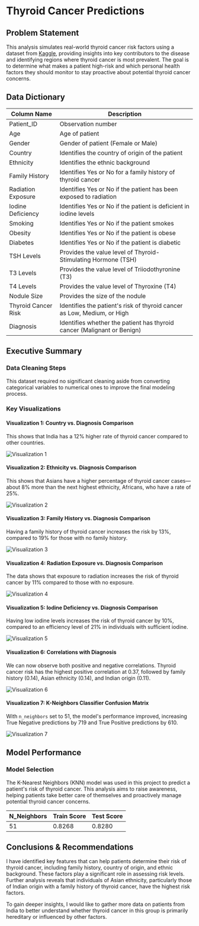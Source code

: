 # Thyroid Cancer Predictions  

## Problem Statement  
This analysis simulates real-world thyroid cancer risk factors using a dataset from [Kaggle](https://www.kaggle.com/datasets/ankushpanday1/thyroid-cancer-risk-prediction-dataset/data), providing insights into key contributors to the disease and identifying regions where thyroid cancer is most prevalent. The goal is to determine what makes a patient high-risk and which personal health factors they should monitor to stay proactive about potential thyroid cancer concerns.  

## Data Dictionary  

| Column Name          | Description  |  
|----------------------|-------------|  
| Patient_ID          | Observation number |  
| Age                | Age of patient |  
| Gender            | Gender of patient (Female or Male) |  
| Country           | Identifies the country of origin of the patient |  
| Ethnicity         | Identifies the ethnic background |  
| Family History    | Identifies Yes or No for a family history of thyroid cancer |  
| Radiation Exposure | Identifies Yes or No if the patient has been exposed to radiation |  
| Iodine Deficiency  | Identifies Yes or No if the patient is deficient in iodine levels |  
| Smoking           | Identifies Yes or No if the patient smokes |  
| Obesity           | Identifies Yes or No if the patient is obese |  
| Diabetes         | Identifies Yes or No if the patient is diabetic |  
| TSH Levels       | Provides the value level of Thyroid-Stimulating Hormone (TSH) |  
| T3 Levels        | Provides the value level of Triiodothyronine (T3) |  
| T4 Levels        | Provides the value level of Thyroxine (T4) |  
| Nodule Size      | Provides the size of the nodule |  
| Thyroid Cancer Risk | Identifies the patient's risk of thyroid cancer as Low, Medium, or High |  
| Diagnosis        | Identifies whether the patient has thyroid cancer (Malignant or Benign) |  

## Executive Summary  

### Data Cleaning Steps  
This dataset required no significant cleaning aside from converting categorical variables to numerical ones to improve the final modeling process.  

### Key Visualizations  

#### Visualization 1: Country vs. Diagnosis Comparison  
This shows that India has a 12% higher rate of thyroid cancer compared to other countries. 

![Visualization 1](data_images/visualization_1.PNG)

#### Visualization 2: Ethnicity vs. Diagnosis Comparison  
This shows that Asians have a higher percentage of thyroid cancer cases—about 8% more than the next highest ethnicity, Africans, who have a rate of 25%. 

![Visualization 2](data_images/visualization_2.PNG)

#### Visualization 3: Family History vs. Diagnosis Comparison  
Having a family history of thyroid cancer increases the risk by 13%, compared to 19% for those with no family history. 

![Visualization 3](data_images/visualization_3.PNG)

#### Visualization 4: Radiation Exposure vs. Diagnosis Comparison  
The data shows that exposure to radiation increases the risk of thyroid cancer by 11% compared to those with no exposure. 

![Visualization 4](data_images/visualization_4.PNG)

#### Visualization 5: Iodine Deficiency vs. Diagnosis Comparison  
Having low iodine levels increases the risk of thyroid cancer by 10%, compared to an efficiency level of 21% in individuals with sufficient iodine.

![Visualization 5](data_images/visualization_5.PNG)

#### Visualization 6: Correlations with Diagnosis  
We can now observe both positive and negative correlations. Thyroid cancer risk has the highest positive correlation at 0.37, followed by family history (0.14), Asian ethnicity (0.14), and Indian origin (0.11).

![Visualization 6](data_images/visualization_6.PNG)

#### Visualization 7: K-Neighbors Classifier Confusion Matrix  
With `n_neighbors` set to 51, the model's performance improved, increasing True Negative predictions by 719 and True Positive predictions by 610.

![Visualization 7](data_images/visualization_7.PNG)

## Model Performance  

### Model Selection  
The K-Nearest Neighbors (KNN) model was used in this project to predict a patient's risk of thyroid cancer. This analysis aims to raise awareness, helping patients take better care of themselves and proactively manage potential thyroid cancer concerns.  

| N_Neighbors | Train Score | Test Score |  
|-------------|------------|------------|  
| 51          | 0.8268     | 0.8280     |  

## Conclusions & Recommendations  
I have identified key features that can help patients determine their risk of thyroid cancer, including family history, country of origin, and ethnic background. These factors play a significant role in assessing risk levels. Further analysis reveals that individuals of Asian ethnicity, particularly those of Indian origin with a family history of thyroid cancer, have the highest risk factors.  

To gain deeper insights, I would like to gather more data on patients from India to better understand whether thyroid cancer in this group is primarily hereditary or influenced by other factors.
